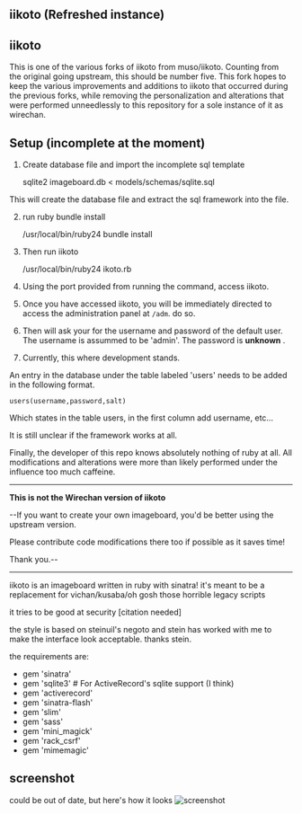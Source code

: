 iikoto (Refreshed instance)
------

## iikoto

This is one of the various forks of iikoto from muso/iikoto. Counting from the original going upstream, this should be number five.
This fork hopes to keep the various improvements and additions to iikoto that occurred during the previous forks, 
while removing the personalization and alterations that were performed unneedlessly to this repository for a sole instance of it as wirechan.


## Setup (incomplete at the moment)

1. Create database file and import the incomplete sql template

	sqlite2 imageboard.db < models/schemas/sqlite.sql

This will create the database file and extract the sql framework into
the file. 

2. run ruby bundle install

	/usr/local/bin/ruby24 bundle install

3. Then run iikoto 

	/usr/local/bin/ruby24 ikoto.rb
	
4. Using the port provided from running the command, access iikoto.

5. Once you have accessed iikoto, you will be immediately directed to
   access the administration panel at `/adm`. do so. 
   
6. Then will ask your for the username and password of the default
   user. The username is assummed to be 'admin'. The password is
   __unknown__ . 
   
7. Currently, this where development stands.

An entry in the database under the table labeled 'users' needs to be
added in the following format.
	
	users(username,password,salt)

Which states in the table users, in the first column add username,
etc...

It is still unclear if the framework works at all. 

Finally, the developer of this repo knows absolutely nothing of ruby
at all. All modifications and alterations were more than likely
performed under the influence too much caffeine. 

---

**This is not the Wirechan version of iikoto**

--If you want to create your own imageboard, you'd be better using the upstream version.

Please contribute code modifications there too if possible as it saves time!

Thank you.--

---

iikoto is an imageboard written in ruby with sinatra!
it's meant to be a replacement for vichan/kusaba/oh gosh those horrible legacy scripts

it tries to be good at security [citation needed]

the style is based on steinuil's negoto and stein has worked with me to
make the interface look acceptable. thanks stein.

the requirements are:
- gem 'sinatra'
- gem 'sqlite3' # For ActiveRecord's sqlite support (I think)
- gem 'activerecord'
- gem 'sinatra-flash'
- gem 'slim'
- gem 'sass'
- gem 'mini_magick'
- gem 'rack_csrf'
- gem 'mimemagic'

screenshot
----------
could be out of date, but here's how it looks
![screenshot](/screenshot.png)
